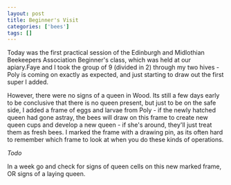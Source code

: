```yaml
---
layout: post
title: Beginner's Visit
categories: ['bees']
tags: []
---
```


Today was the first practical session of the Edinburgh and Midlothian Beekeepers Association Beginner's class, which was held at our apiary.Faye and I took the group of 9 (divided in 2) through my two hives - Poly is coming on exactly as expected, and just starting to draw out the first super I added.  
  
  
  
However, there were no signs of a queen in Wood. Its still a few days early to be conclusive that there is no queen present, but just to be on the safe side, I added a frame of eggs and larvae from Poly - if the newly hatched queen had gone astray, the bees will draw on this frame to create new queen cups and develop a new queen - if she's around, they'll just treat them as fresh bees. I marked the frame with a drawing pin, as its often hard to remember which frame to look at when you do these kinds of operations.  
  
  
  
_Todo_   
  
  
  
In a week go and check for signs of queen cells on this new marked frame, OR signs of a laying queen.
